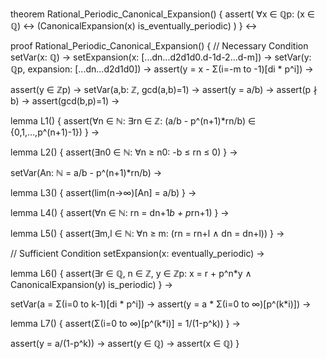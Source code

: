 theorem Rational_Periodic_Canonical_Expansion() {
  assert(
    ∀x ∈ ℚp: (x ∈ ℚ) ↔ (CanonicalExpansion(x) is_eventually_periodic)
  )
} ↔

proof Rational_Periodic_Canonical_Expansion() {
  // Necessary Condition
  setVar(x: ℚ) →
  setExpansion(x: [...dn...d2d1d0.d-1d-2...d-m]) →
  setVar(y: ℚp, expansion: [...dn...d2d1d0]) →
  assert(y = x - Σ(i=-m to -1)[di * p^i]) →
  
  assert(y ∈ ℤp) →
  setVar(a,b: ℤ, gcd(a,b)=1) →
  assert(y = a/b) →
  assert(p ∤ b) →
  assert(gcd(b,p)=1) →

  lemma L1() {
    assert(∀n ∈ ℕ: ∃rn ∈ ℤ: (a/b - p^(n+1)*rn/b) ∈ {0,1,...,p^(n+1)-1})
  } →
  
  lemma L2() {
    assert(∃n0 ∈ ℕ: ∀n ≥ n0: -b ≤ rn ≤ 0)
  } →
  
  setVar(An: ℕ = a/b - p^(n+1)*rn/b) →
  
  lemma L3() {
    assert(lim(n→∞)[An] = a/b)
  } →
  
  lemma L4() {
    assert(∀n ∈ ℕ: rn = dn+1*b + p*rn+1)
  } →
  
  lemma L5() {
    assert(∃m,l ∈ ℕ: ∀n ≥ m: (rn = rn+l ∧ dn = dn+l))
  } →
  
  // Sufficient Condition
  setExpansion(x: eventually_periodic) →
  
  lemma L6() {
    assert(∃r ∈ ℚ, n ∈ ℤ, y ∈ ℤp:
           x = r + p^n*y ∧
           CanonicalExpansion(y) is_periodic)
  } →
  
  setVar(a = Σ(i=0 to k-1)[di * p^i]) →
  assert(y = a * Σ(i=0 to ∞)[p^(k*i)]) →
  
  lemma L7() {
    assert(Σ(i=0 to ∞)[p^(k*i)] = 1/(1-p^k))
  } →
  
  assert(y = a/(1-p^k)) →
  assert(y ∈ ℚ) →
  assert(x ∈ ℚ)
}